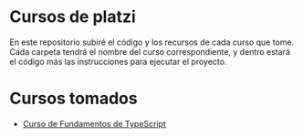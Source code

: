 # Cursos de platzi

En este repositorio subiré el código y los recursos de cada curso que tome. Cada carpeta tendrá el nombre del curso correspondiente, y dentro estará el código más las instrucciones para ejecutar el proyecto.

# Cursos tomados

- [Curso de Fundamentos de TypeScript](/fundamentos-de-typescript/)
